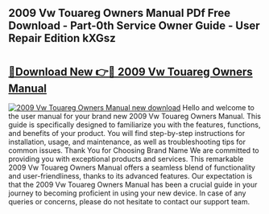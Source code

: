 ## 2009 Vw Touareg Owners Manual PDf Free Download - Part-0th Service Owner Guide - User Repair Edition kXGsz

# <h2><a href="http://bc3517.oget.top/?id=2009+Vw+Touareg+Owners+Manual">🔗Download New 👉🔴 2009 Vw Touareg Owners Manual</a></h2>

[![2009 Vw Touareg Owners Manual new download](https://i.imgur.com/5g1atiW.png)](http://bc3517.oget.top/?id=2009+Vw+Touareg+Owners+Manual)
Hello and welcome to the user manual for your brand new 2009 Vw Touareg Owners Manual. This guide is specifically designed to familiarize you with the features, functions, and benefits of your product. You will find step-by-step instructions for installation, usage, and maintenance, as well as troubleshooting tips for common issues. Thank You for Choosing Brand Name We are committed to providing you with exceptional products and services. This remarkable 2009 Vw Touareg Owners Manual offers a seamless blend of functionality and user-friendliness, thanks to its advanced features. Our expectation is that the 2009 Vw Touareg Owners Manual has been a crucial guide in your journey to becoming proficient in using your new device. In case of any queries or concerns, please do not hesitate to contact our support team.
